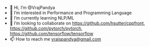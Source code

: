 - 👋 Hi, I’m @VrajPandya
- 👀 I’m interested in Performance and Programming Language
- 🌱 I’m currently learning NLP/ML
- 💞️ I’m looking to collaborate on https://github.com/hsutter/cppfront, https://github.com/pytorch/pytorch, https://github.com/tensorflow/tensorflow
- 📫 How to reach me vrajspandya@gmail.com

<!---
VrajPandya/VrajPandya is a ✨ special ✨ repository because its `README.md` (this file) appears on your GitHub profile.
You can click the Preview link to take a look at your changes.
--->
